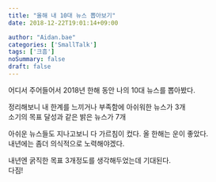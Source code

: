 ```yaml
---
title: "올해 내 10대 뉴스 뽑아보기"
date: 2018-12-22T19:01:14+09:00

author: "Aidan.bae"
categories: ['SmallTalk']
tags: ['크흠']
noSummary: false
draft: false
---
```


어디서 주어들어서 2018년 한해 동안 나의 10대 뉴스를 뽑아봤다.

정리해보니
내 한계를 느끼거나 부족함에 아쉬워한 뉴스가 3개  
소기의 목표 달성과 같은 밝은 뉴스가 7개  

아쉬운 뉴스들도 지나고보니 다 가르침이 컸다.
올 한해는 운이 좋았다.  
내년에는 좀더 의식적으로 노력해야겠다.

내년엔 굵직한 목표 3개정도를 생각해두었는데 기대된다.   
다짐!
